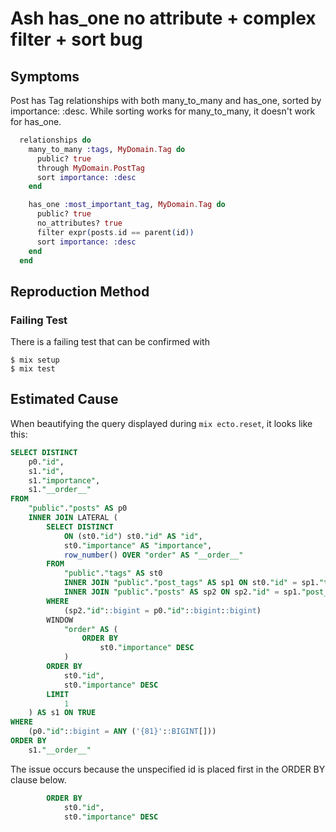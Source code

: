 # Ash has_one no attribute + complex filter + sort bug

## Symptoms

Post has Tag relationships with both many_to_many and has_one, sorted by importance: :desc. While sorting works for many_to_many, it doesn't work for has_one.

```elixir
  relationships do
    many_to_many :tags, MyDomain.Tag do
      public? true
      through MyDomain.PostTag
      sort importance: :desc
    end

    has_one :most_important_tag, MyDomain.Tag do
      public? true
      no_attributes? true
      filter expr(posts.id == parent(id))
      sort importance: :desc
    end
  end
```


## Reproduction Method

### Failing Test
There is a failing test that can be confirmed with
```shell
$ mix setup
$ mix test
```

## Estimated Cause

When beautifying the query displayed during `mix ecto.reset`, it looks like this:

```sql
SELECT DISTINCT
	p0."id",
	s1."id",
	s1."importance",
	s1."__order__"
FROM
	"public"."posts" AS p0
	INNER JOIN LATERAL (
		SELECT DISTINCT
			ON (st0."id") st0."id" AS "id",
			st0."importance" AS "importance",
			row_number() OVER "order" AS "__order__"
		FROM
			"public"."tags" AS st0
			INNER JOIN "public"."post_tags" AS sp1 ON st0."id" = sp1."tag_id"
			INNER JOIN "public"."posts" AS sp2 ON sp2."id" = sp1."post_id"
		WHERE
			(sp2."id"::bigint = p0."id"::bigint::bigint)
		WINDOW
			"order" AS (
				ORDER BY
					st0."importance" DESC
			)
		ORDER BY
			st0."id",
			st0."importance" DESC
		LIMIT
			1
	) AS s1 ON TRUE
WHERE
	(p0."id"::bigint = ANY ('{81}'::BIGINT[]))
ORDER BY
	s1."__order__"
```

The issue occurs because the unspecified id is placed first in the ORDER BY clause below.
```sql
		ORDER BY
			st0."id",
			st0."importance" DESC
```
